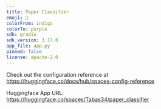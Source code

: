 ```yaml
---
title: Paper Classifier
emoji: 🏢
colorFrom: indigo
colorTo: purple
sdk: gradio
sdk_version: 3.17.0
app_file: app.py
pinned: false
license: apache-2.0
---
```


Check out the configuration reference at https://huggingface.co/docs/hub/spaces-config-reference <br/>

Huggingface App URL: https://huggingface.co/spaces/Tabas34/paper_classifier
